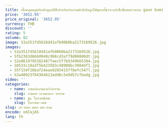 ```yaml
---
title: เสื้อคลุมคลุมท้องผ้าทูลล์สีฟ้าสำหรับถ่ายภาพผ้าปะติดลูกไม้ชุดเบบี้ชาวเวอร์เซ็กซี่แขนยาวแบบ gaun bumil
price: '3652.95'
price_original: '3652.95'
currency: THB
discount: ''
rating: 5
volume: 82
image: S3a351fd5618d41afb9060ba2173169526.jpg
images:
  - S3a351fd5618d41afb9060ba2173169526.jpg
  - Sfb2363d66b0048c998cd3af79d00880dt.jpg
  - S2e8619795382487faec5f7b9349665304.jpg
  - S8533c18a3f5b423583c48908bc3984dfI.jpg
  - S5f154f26baf24eae9265415ff8efc547l.jpg
  - S3a40923f84364613add6c5e9d57cfbadg.jpg
video: ''
categories:
  - name: งานแต่งงานและกิจกรรม
    slug: งานแต-งงานและก-จกรรม
  - name: ชุด โอกาสพิเศษ
    slug: โอกาสพ-เศษ
slug: เส-อคล-มคล-มท-องผ
encode: omIajAS
lang: th
---
```

  